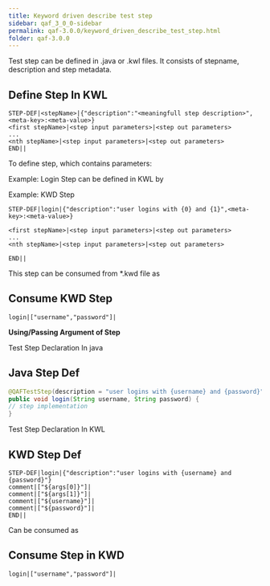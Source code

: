 ```yaml
---
title: Keyword driven describe test step
sidebar: qaf_3_0_0-sidebar
permalink: qaf-3.0.0/keyword_driven_describe_test_step.html
folder: qaf-3.0.0
---
```


Test step can be defined in .java or .kwl files. It consists of stepname, description and step metadata.

## Define Step In KWL

```	
STEP-DEF|<stepName>|{"description":"<meaningfull step description>",<meta-key>:<meta-value>}
<first stepName>|<step input parameters>|<step out parameters>
...
<nth stepName>|<step input parameters>|<step out parameters>
END||
```

To define step, which contains parameters:

Example: Login Step can be defined in KWL by

Example: KWD Step

```	
STEP-DEF|login|{"description":"user logins with {0} and {1}",<meta-key>:<meta-value>}
  
<first stepName>|<step input parameters>|<step out parameters>
...
<nth stepName>|<step input parameters>|<step out parameters>
 
END||
```
 
This step can be consumed from *.kwd file as

## Consume KWD Step

```	
login|["username","password"]|  
```

**Using/Passing Argument of Step**

Test Step Declaration In java 

## Java Step Def

```java	
@QAFTestStep(description = "user logins with {username} and {password}")
public void login(String username, String password) {
// step implementation
}
```

Test Step Declaration In KWL

## KWD Step Def

```	
STEP-DEF|login|{"description":"user logins with {username} and {password}"}
comment|["${args[0]}"]|
comment|["${args[1]}"]|
comment|["${username}"]|
comment|["${password}"]|
END||
```

Can be consumed as

## Consume Step in KWD

```	
login|["username","password"]|  
```
